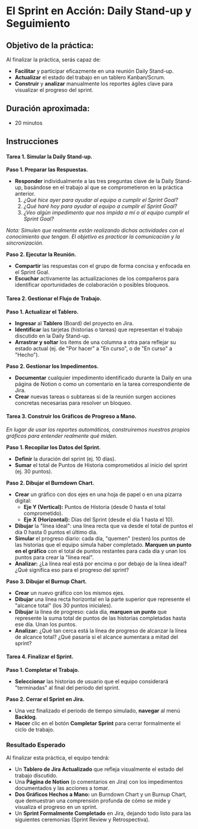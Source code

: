 # El Sprint en Acción: Daily Stand-up y Seguimiento

## Objetivo de la práctica:
Al finalizar la práctica, serás capaz de:
- **Facilitar** y participar eficazmente en una reunión Daily Stand-up.
- **Actualizar** el estado del trabajo en un tablero Kanban/Scrum.
- **Construir** y **analizar** manualmente los reportes ágiles clave para visualizar el progreso del sprint.

## Duración aproximada:
- 20 minutos

## Instrucciones

#### Tarea 1. Simular la Daily Stand-up.
**Paso 1. Preparar las Respuestas.**
- **Responder** individualmente a las tres preguntas clave de la Daily Stand-up, basándose en el trabajo al que se comprometieron en la práctica anterior.
    1.  *¿Qué hice ayer para ayudar al equipo a cumplir el Sprint Goal?*
    2.  *¿Qué haré hoy para ayudar al equipo a cumplir el Sprint Goal?*
    3.  *¿Veo algún impedimento que nos impida a mí o al equipo cumplir el Sprint Goal?*

*Nota: Simulen que realmente están realizando dichas actividades con el conocimiento que tengan. El objetivo es practicar la comunicación y la sincronización.*

**Paso 2. Ejecutar la Reunión.**
- **Compartir** las respuestas con el grupo de forma concisa y enfocada en el Sprint Goal.
- **Escuchar** activamente las actualizaciones de los compañeros para identificar oportunidades de colaboración o posibles bloqueos.

#### Tarea 2. Gestionar el Flujo de Trabajo.
**Paso 1. Actualizar el Tablero.**
- **Ingresar** al **Tablero** (Board) del proyecto en Jira.
- **Identificar** las tarjetas (historias o tareas) que representan el trabajo discutido en la Daily Stand-up.
- **Arrastrar y soltar** los ítems de una columna a otra para reflejar su estado actual (ej. de "Por hacer" a "En curso", o de "En curso" a "Hecho").

**Paso 2. Gestionar los Impedimentos.**
- **Documentar** cualquier impedimento identificado durante la Daily en una página de Notion o como un comentario en la tarea correspondiente de Jira.
- **Crear** nuevas tareas o subtareas si de la reunión surgen acciones concretas necesarias para resolver un bloqueo.

#### **Tarea 3. Construir los Gráficos de Progreso a Mano.**
*En lugar de usar los reportes automáticos, construiremos nuestros propios gráficos para entender realmente qué miden.*

**Paso 1. Recopilar los Datos del Sprint.**
- **Definir** la duración del sprint (ej. 10 días).
- **Sumar** el total de Puntos de Historia comprometidos al inicio del sprint (ej. 30 puntos).

**Paso 2. Dibujar el Burndown Chart.**
- **Crear** un gráfico con dos ejes en una hoja de papel o en una pizarra digital:
    - **Eje Y (Vertical):** Puntos de Historia (desde 0 hasta el total comprometido).
    - **Eje X (Horizontal):** Días del Sprint (desde el día 1 hasta el 10).
- **Dibujar** la "línea ideal": una línea recta que va desde el total de puntos el día 0 hasta 0 puntos el último día.
- **Simular** el progreso diario: cada día, "quemen" (resten) los puntos de las historias que el equipo simula haber completado. **Marquen un punto en el gráfico** con el total de puntos restantes para cada día y unan los puntos para crear la "línea real".
- **Analizar:** ¿La línea real está por encima o por debajo de la línea ideal? ¿Qué significa eso para el progreso del sprint?

**Paso 3. Dibujar el Burnup Chart.**
- **Crear** un nuevo gráfico con los mismos ejes.
- **Dibujar** una línea recta horizontal en la parte superior que represente el "alcance total" (los 30 puntos iniciales).
- **Dibujar** la línea de progreso: cada día, **marquen un punto** que represente la suma total de puntos de las historias completadas hasta ese día. Unan los puntos.
- **Analizar:** ¿Qué tan cerca está la línea de progreso de alcanzar la línea de alcance total? ¿Qué pasaría si el alcance aumentara a mitad del sprint?

#### Tarea 4. Finalizar el Sprint.
**Paso 1. Completar el Trabajo.**
- **Seleccionar** las historias de usuario que el equipo considerará "terminadas" al final del período del sprint.

**Paso 2. Cerrar el Sprint en Jira.**
- Una vez finalizado el período de tiempo simulado, **navegar** al menú **Backlog**.
- **Hacer** clic en el botón **Completar Sprint** para cerrar formalmente el ciclo de trabajo.

### Resultado Esperado
Al finalizar esta práctica, el equipo tendrá:

-  Un **Tablero de Jira Actualizado** que refleja visualmente el estado del trabajo discutido.
-  Una **Página de Notion** (o comentarios en Jira) con los impedimentos documentados y las acciones a tomar.
-  **Dos Gráficos Hechos a Mano:** un Burndown Chart y un Burnup Chart, que demuestran una comprensión profunda de cómo se mide y visualiza el progreso en un sprint.
-  Un **Sprint Formalmente Completado** en Jira, dejando todo listo para las siguientes ceremonias (Sprint Review y Retrospectiva).
